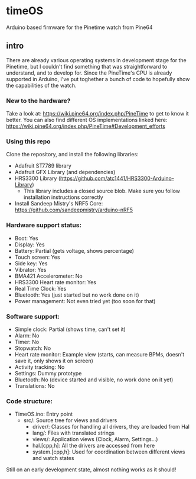 # timeOS
Arduino based firmware for the Pinetime watch from Pine64

## intro
There are already various operating systems in development stage for the Pinetime, but I couldn't find something that was straightforward to understand, and to develop for. Since the PineTime's CPU is already supported in Arduino, I've put toghether a bunch of code to hopefully show the capabilities of the watch.

### New to the hardware?
Take a look at: https://wiki.pine64.org/index.php/PineTime to get to know it better.
You can also find different OS implementations linked here: https://wiki.pine64.org/index.php/PineTime#Development_efforts

### Using this repo
Clone the repository, and install the following libraries:
* Adafruit ST7789 library
* Adafruit GFX Library (and dependencies)
* HRS3300 Library (https://github.com/atc1441/HRS3300-Arduino-Library)
  * This library includes a closed source blob. Make sure you follow installation instructions correctly
* Install Sandeep Mistry's NRF5 Core: https://github.com/sandeepmistry/arduino-nRF5

### Hardware support status:
* Boot: Yes
* Display: Yes
* Battery: Partial (gets voltage, shows percentage)
* Touch screen: Yes
* Side key: Yes
* Vibrator: Yes
* BMA421 Accelerometer: No
* HRS3300 Heart rate monitor: Yes
* Real Time Clock: Yes
* Bluetooth: Yes (just started but no work done on it)
* Power management: Not even tried yet (too soon for that)

### Software support:
* Simple clock: Partial (shows time, can't set it)
* Alarm: No
* Timer: No
* Stopwatch: No
* Heart rate monitor: Example view (starts, can measure BPMs, doesn't save it, only shows it on screen)
* Activity tracking: No
* Settings: Dummy prototype
* Bluetooth: No (device started and visible, no work done on it yet)
* Translations: No

### Code structure:
* TimeOS.ino: Entry point
  * src/: Source tree for views and drivers
    * driver/: Classes for handling all drivers, they are loaded from Hal
    * lang/: Files with translated strings
    * views/: Application views (Clock, Alarm, Settings...)
    * hal.[cpp,h]: All the drivers are accessed from here
    * system.[cpp,h]: Used for coordination between different views and watch states

Still on an early development state, almost nothing works as it should!

